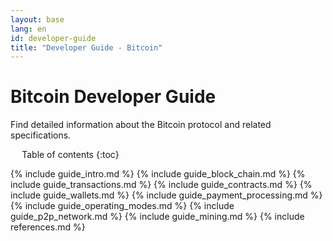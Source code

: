 ```yaml
---
layout: base
lang: en
id: developer-guide
title: "Developer Guide - Bitcoin"
---
```


# Bitcoin Developer Guide

<p class="summary">Find detailed information about the Bitcoin protocol and related specifications.</p>

<div markdown="1" id="toc" class="toc"><div markdown="1">

* Table of contents
{:toc}

</div></div>

<div markdown="1" class="toccontent">

{% include guide_intro.md %}
{% include guide_block_chain.md %}
{% include guide_transactions.md %}
{% include guide_contracts.md %}
{% include guide_wallets.md %}
{% include guide_payment_processing.md %}
{% include guide_operating_modes.md %}
{% include guide_p2p_network.md %}
{% include guide_mining.md %}
{% include references.md %}

</div>

<script>updateToc();</script>
